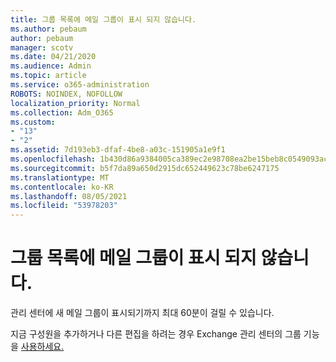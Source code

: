 ```yaml
---
title: 그룹 목록에 메일 그룹이 표시 되지 않습니다.
ms.author: pebaum
author: pebaum
manager: scotv
ms.date: 04/21/2020
ms.audience: Admin
ms.topic: article
ms.service: o365-administration
ROBOTS: NOINDEX, NOFOLLOW
localization_priority: Normal
ms.collection: Adm_O365
ms.custom:
- "13"
- "2"
ms.assetid: 7d193eb3-dfaf-4be8-a03c-151905a1e9f1
ms.openlocfilehash: 1b430d86a9384005ca389ec2e98708ea2be15beb8c0549093acb829f90189d38
ms.sourcegitcommit: b5f7da89a650d2915dc652449623c78be6247175
ms.translationtype: MT
ms.contentlocale: ko-KR
ms.lasthandoff: 08/05/2021
ms.locfileid: "53978203"
---
```

# <a name="distribution-group-not-showing-in-groups-list"></a>그룹 목록에 메일 그룹이 표시 되지 않습니다.

관리 센터에 새 메일 그룹이 표시되기까지 최대 60분이 걸릴 수 있습니다.
  
지금 구성원을 추가하거나 다른 편집을 하려는 경우 Exchange 관리 센터의 그룹 기능을 [사용하세요.](https://outlook.office365.com/ecp/?rfr=Admin_o365&amp;exsvurl=1)
  